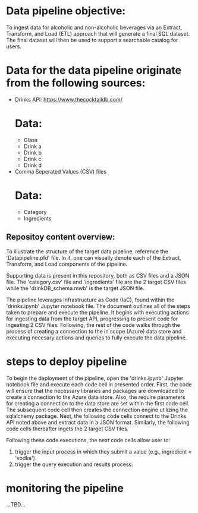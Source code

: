 # Data pipeline objective: 
To ingest data for alcoholic and non-alcoholic beverages via an Extract, Transform, and Load (ETL) approach that will generate a final SQL dataset.
The final dataset will then be used to support a searchable catalog for users.

# Data for the data pipeline originate from the following sources:
- Drinks API: https://www.thecocktaildb.com/
    # Data:
    - Glass
    - Drink a
    - Drink b
    - Drink c
    - Drink d
- Comma Seperated Values (CSV) files
    # Data:
    - Category
    - Ingredients

## Repositoy content overview:
To illustrate the structure of the target data pipeline, reference the 'Datapipeline.pfd' file.
In it, one can visually denote each of the Extract, Transform, and Load components of the pipeline. 

Supporting data is present in this repository, both as CSV files and a JSON file.
The 'category.csv' file and 'ingredients' file are the 2 target CSV files while the 'drinkDB_schema.mwb' is the target JSON file.

The pipeline leverages Infrastructure as Code (IaC), found within the 'drinks.ipynb' Jupyter notebook file.
The document outlines all of the steps taken to prepare and execute the pipeline. 
It begins with executing actions for ingesting data from the target API, progressing to present code for ingesting 2 CSV files.
Following, the rest of the code walks through the process of creating a connection to the in scope (Azure) data store and executing necesary actions and queries to fully execute the data pipeline.

# steps to deploy pipeline
To begin the deployment of the pipeline, open the 'drinks.ipynb' Jupyter notebook file and execute each code cell in presented order.
First, the code will ensure that the necessary libraries and packages are downloaded to create a connection to the Azure data store.
Also, the require parameters for creating a connection to the data store are set within the first code cell.
The subsequent code cell then creates the connection engine utilizing the sqlalchemy package. 
Next, the following code cells connect to the Drinks API noted above and extract data in a JSON format.
Similarly, the following code cells thereafter ingets the 2 target CSV files.

Following these code executions, the next code cells allow user to:

1. trigger the input process in which they submit a value (e.g., ingredient = 'vodka').
2. trigger the query execution and results process.

# monitoring the pipeline
...TBD...
